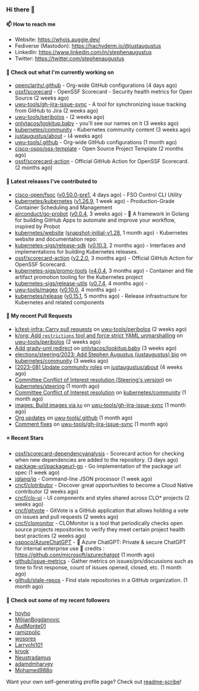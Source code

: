 ### Hi there 👋

#### 📫 How to reach me

- Website: https://whois.auggie.dev/
- Fediverse (Mastodon): https://hachyderm.io/@justaugustus
- LinkedIn: https://www.linkedin.com/in/stephenaugustus
- Twitter: https://twitter.com/stephenaugustus

#### 👷 Check out what I'm currently working on

- [openclarity/.github](https://github.com/openclarity/.github) - Org-wide GitHub configurations (4 days ago)
- [ossf/scorecard](https://github.com/ossf/scorecard) - OpenSSF Scorecard - Security health metrics for Open Source (2 weeks ago)
- [uwu-tools/gh-jira-issue-sync](https://github.com/uwu-tools/gh-jira-issue-sync) - A tool for synchronizing issue tracking from GitHub to Jira (2 weeks ago)
- [uwu-tools/peribolos](https://github.com/uwu-tools/peribolos) -  (2 weeks ago)
- [onlytacos/lookitup.baby](https://github.com/onlytacos/lookitup.baby) - you&#39;ll see our names on it (3 weeks ago)
- [kubernetes/community](https://github.com/kubernetes/community) - Kubernetes community content (3 weeks ago)
- [justaugustus/about](https://github.com/justaugustus/about) -  (4 weeks ago)
- [uwu-tools/.github](https://github.com/uwu-tools/.github) - Org-wide GitHub configurations (1 month ago)
- [cisco-ospo/oss-template](https://github.com/cisco-ospo/oss-template) - Open Source Project Template (2 months ago)
- [ossf/scorecard-action](https://github.com/ossf/scorecard-action) - Official GitHub Action for OpenSSF Scorecard. (2 months ago)

#### 🔭 Latest releases I've contributed to

- [cisco-open/fsoc](https://github.com/cisco-open/fsoc) ([v0.50.0-pre1](https://github.com/cisco-open/fsoc/releases/tag/v0.50.0-pre1), 4 days ago) - FSO Control CLI Utility
- [kubernetes/kubernetes](https://github.com/kubernetes/kubernetes) ([v1.26.9](https://github.com/kubernetes/kubernetes/releases/tag/v1.26.9), 1 week ago) - Production-Grade Container Scheduling and Management
- [airconduct/go-probot](https://github.com/airconduct/go-probot) ([v0.0.4](https://github.com/airconduct/go-probot/releases/tag/v0.0.4), 3 weeks ago) - 🤖 A framework in Golang for building GitHub Apps to automate and improve your workflow, inspired by Probot
- [kubernetes/website](https://github.com/kubernetes/website) ([snapshot-initial-v1.28](https://github.com/kubernetes/website/releases/tag/snapshot-initial-v1.28), 1 month ago) - Kubernetes website and documentation repo: 
- [kubernetes-sigs/release-sdk](https://github.com/kubernetes-sigs/release-sdk) ([v0.10.3](https://github.com/kubernetes-sigs/release-sdk/releases/tag/v0.10.3), 2 months ago) - Interfaces and implementations for building Kubernetes releases.
- [ossf/scorecard-action](https://github.com/ossf/scorecard-action) ([v2.2.0](https://github.com/ossf/scorecard-action/releases/tag/v2.2.0), 3 months ago) - Official GitHub Action for OpenSSF Scorecard.
- [kubernetes-sigs/promo-tools](https://github.com/kubernetes-sigs/promo-tools) ([v4.0.4](https://github.com/kubernetes-sigs/promo-tools/releases/tag/v4.0.4), 3 months ago) - Container and file artifact promotion tooling for the Kubernetes project
- [kubernetes-sigs/release-utils](https://github.com/kubernetes-sigs/release-utils) ([v0.7.4](https://github.com/kubernetes-sigs/release-utils/releases/tag/v0.7.4), 4 months ago) - 
- [uwu-tools/magex](https://github.com/uwu-tools/magex) ([v0.10.0](https://github.com/uwu-tools/magex/releases/tag/v0.10.0), 4 months ago) - 
- [kubernetes/release](https://github.com/kubernetes/release) ([v0.15.1](https://github.com/kubernetes/release/releases/tag/v0.15.1), 5 months ago) - Release infrastructure for Kubernetes and related components

#### 🔨 My recent Pull Requests

- [k/test-infra: Carry pull requests](https://github.com/uwu-tools/peribolos/pull/258) on [uwu-tools/peribolos](https://github.com/uwu-tools/peribolos) (2 weeks ago)
- [k/org: Add `restrictions` tool and force strict YAML unmarshalling](https://github.com/uwu-tools/peribolos/pull/257) on [uwu-tools/peribolos](https://github.com/uwu-tools/peribolos) (2 weeks ago)
- [Add grady-uml redirect](https://github.com/onlytacos/lookitup.baby/pull/10) on [onlytacos/lookitup.baby](https://github.com/onlytacos/lookitup.baby) (3 weeks ago)
- [elections/steering/2023: Add Stephen Augustus (justaugustus) bio](https://github.com/kubernetes/community/pull/7505) on [kubernetes/community](https://github.com/kubernetes/community) (3 weeks ago)
- [[2023-08] Update community roles](https://github.com/justaugustus/about/pull/10) on [justaugustus/about](https://github.com/justaugustus/about) (4 weeks ago)
- [Committee Conflict of Interest resolution (Steering&#39;s version)](https://github.com/kubernetes/steering/pull/272) on [kubernetes/steering](https://github.com/kubernetes/steering) (1 month ago)
- [Committee Conflict of Interest resolution](https://github.com/kubernetes/community/pull/7468) on [kubernetes/community](https://github.com/kubernetes/community) (1 month ago)
- [images: Build images via `ko`](https://github.com/uwu-tools/gh-jira-issue-sync/pull/165) on [uwu-tools/gh-jira-issue-sync](https://github.com/uwu-tools/gh-jira-issue-sync) (1 month ago)
- [Org updates](https://github.com/uwu-tools/.github/pull/21) on [uwu-tools/.github](https://github.com/uwu-tools/.github) (1 month ago)
- [Comment fixes](https://github.com/uwu-tools/gh-jira-issue-sync/pull/146) on [uwu-tools/gh-jira-issue-sync](https://github.com/uwu-tools/gh-jira-issue-sync) (1 month ago)

#### ⭐ Recent Stars

- [ossf/scorecard-dependencyanalysis](https://github.com/ossf/scorecard-dependencyanalysis) - Scorecard action for checking when new dependencies are added to the repository.  (3 days ago)
- [package-url/packageurl-go](https://github.com/package-url/packageurl-go) - Go implementation of the package url spec (1 week ago)
- [jqlang/jq](https://github.com/jqlang/jq) - Command-line JSON processor (1 week ago)
- [cncf/clotributor](https://github.com/cncf/clotributor) - Discover great opportunities to become a Cloud Native contributor (2 weeks ago)
- [cncf/clo-ui](https://github.com/cncf/clo-ui) - UI components and styles shared across CLO* projects (2 weeks ago)
- [cncf/gitvote](https://github.com/cncf/gitvote) - GitVote is a GitHub application that allows holding a vote on issues and pull requests (2 weeks ago)
- [cncf/clomonitor](https://github.com/cncf/clomonitor) - CLOMonitor is a tool that periodically checks open source projects repositories to verify they meet certain project health best practices (2 weeks ago)
- [ospoco/AzureChatGPT](https://github.com/ospoco/AzureChatGPT) -  🤖 Azure ChatGPT: Private &amp; secure ChatGPT for internal enterprise use 💼 credits : https://github.com/microsoft/azurechatgpt (1 month ago)
- [github/issue-metrics](https://github.com/github/issue-metrics) - Gather metrics on issues/prs/discussions such as time to first response, count of issues opened, closed, etc. (1 month ago)
- [github/stale-repos](https://github.com/github/stale-repos) - Find stale repositories in a GitHub organization. (1 month ago)

#### 👯 Check out some of my recent followers

- [hoyho](https://github.com/hoyho)
- [MilijanBogdanovic](https://github.com/MilijanBogdanovic)
- [AudMonte01](https://github.com/AudMonte01)
- [ramizpolic](https://github.com/ramizpolic)
- [wosores](https://github.com/wosores)
- [Larrychi101](https://github.com/Larrychi101)
- [krook](https://github.com/krook)
- [Neustradamus](https://github.com/Neustradamus)
- [adamdmharvey](https://github.com/adamdmharvey)
- [Mohamed988o](https://github.com/Mohamed988o)

Want your own self-generating profile page? Check out [readme-scribe](https://github.com/muesli/readme-scribe)!
